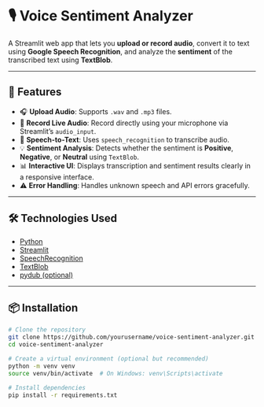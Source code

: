 # 🎙️ Voice Sentiment Analyzer

A Streamlit web app that lets you **upload or record audio**, convert it to text using **Google Speech Recognition**, and analyze the **sentiment** of the transcribed text using **TextBlob**.

---

## 🚀 Features

- 🎧 **Upload Audio**: Supports `.wav` and `.mp3` files.
- 🎤 **Record Live Audio**: Record directly using your microphone via Streamlit’s `audio_input`.
- 📝 **Speech-to-Text**: Uses `speech_recognition` to transcribe audio.
- 💡 **Sentiment Analysis**: Detects whether the sentiment is **Positive**, **Negative**, or **Neutral** using `TextBlob`.
- 📊 **Interactive UI**: Displays transcription and sentiment results clearly in a responsive interface.
- ⚠️ **Error Handling**: Handles unknown speech and API errors gracefully.

---

## 🛠️ Technologies Used

- [Python](https://www.python.org/)
- [Streamlit](https://streamlit.io/)
- [SpeechRecognition](https://pypi.org/project/SpeechRecognition/)
- [TextBlob](https://textblob.readthedocs.io/en/dev/)
- [pydub (optional)](https://github.com/jiaaro/pydub) 

---

## 📦 Installation

```bash
# Clone the repository
git clone https://github.com/yourusername/voice-sentiment-analyzer.git
cd voice-sentiment-analyzer

# Create a virtual environment (optional but recommended)
python -m venv venv
source venv/bin/activate  # On Windows: venv\Scripts\activate

# Install dependencies
pip install -r requirements.txt
